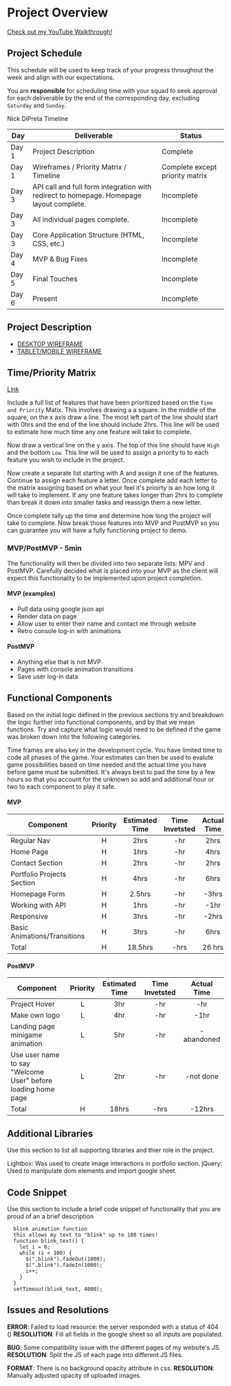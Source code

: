 # Project Overview

[Check out my YouTube Walkthrough!](https://youtu.be/8sMM1rnen7g)

## Project Schedule

This schedule will be used to keep track of your progress throughout the week and align with our expectations.  

You are **responsible** for scheduling time with your squad to seek approval for each deliverable by the end of the corresponding day, excluding `Saturday` and `Sunday`.

Nick DiPreta Timeline

|  Day | Deliverable | Status
|---|---| ---|
|Day 1| Project Description | Complete
|Day 1| Wireframes / Priority Matrix / Timeline | Complete except priority matrix
|Day 3| API call and full form integration with redirect to homepage. Homepage layout complete.| Incomplete
|Day 3| All individual pages complete.| Incomplete
|Day 3| Core Application Structure (HTML, CSS, etc.) | Incomplete
|Day 4| MVP & Bug Fixes | Incomplete
|Day 5| Final Touches | Incomplete
|Day 6| Present | Incomplete


## Project Description


- [DESKTOP WIREFRAME](https://s3.amazonaws.com/assets.mockflow.com/app/wireframepro/company/C06347e262ae94d0e865ba76b829ea4ab/projects/M9b82fde35f69fa5005cfb1f8b9a01b891591620460422/pages/0d7add27f3c941808853e10d92e7925e/image/0d7add27f3c941808853e10d92e7925e.png)
- [TABLET/MOBILE WIREFRAME](https://s3.amazonaws.com/assets.mockflow.com/app/wireframepro/company/C06347e262ae94d0e865ba76b829ea4ab/projects/M9b82fde35f69fa5005cfb1f8b9a01b891591620460422/pages/D2b41ddf6c274c4cb7355f03fc634c530/image/D2b41ddf6c274c4cb7355f03fc634c530.png)


## Time/Priority Matrix 

[Link]()

Include a full list of features that have been prioritized based on the `Time and Priority` Matix.  This involves drawing a a square.  In the middle of the square, on the x axis draw a line.  The most left part of the line should start with 0hrs and the end of the line should include 2hrs.  This line will be used to estimate how much time any one feature will take to complete. 

Now draw a vertical line on the y axis.  The top of this line should have `High` and the bottom `Low`.  This line will be used to assign a priority to to each feature you wish to include in the project.  

Now create a separate list starting with A and assign it one of the features.  Continue to assign each feature a letter.  Once complete add each letter to the matrix assigning based on what your feel it's prioirty is an how long it will take to implement. If any one feature takes longer than 2hrs to complete than break it down into smaller tasks and reassign them a new letter. 

Once complete tally up the time and determine how long the project will take to complete. Now break those features into MVP and PostMVP so you can guarantee you will have a fully functioning project to demo. 

### MVP/PostMVP - 5min

The functionality will then be divided into two separate lists: MPV and PostMVP.  Carefully decided what is placed into your MVP as the client will expect this functionality to be implemented upon project completion.  

#### MVP (examples)

- Pull data using google json api
- Render data on page 
- Allow user to enter their name and contact me through website
- Retro console log-in with animations


#### PostMVP 

- Anything else that is not MVP
- Pages with console animation transitions 
- Save user log-in data

## Functional Components

Based on the initial logic defined in the previous sections try and breakdown the logic further into functional components, and by that we mean functions.  Try and capture what logic would need to be defined if the game was broken down into the following categories.

Time frames are also key in the development cycle.  You have limited time to code all phases of the game.  Your estimates can then be used to evalute game possibilities based on time needed and the actual time you have before game must be submitted. It's always best to pad the time by a few hours so that you account for the unknown so add and additional hour or two to each component to play it safe.

#### MVP
| Component | Priority | Estimated Time | Time Invetsted | Actual Time |
| --- | :---: |  :---: | :---: | :---: |
| Regular Nav | H | 2hrs | -hr | 2hrs|
| Home Page | H | 1hrs | -hr | 4hrs|
| Contact Section | H | 2hrs | -hr | 2hrs|
| Portfolio Projects Section | H | 4hrs | -hr | 6hrs|
| Homepage Form | H | 2.5hrs| -hr | -3hrs |
| Working with API | H | 1hrs| -hr | -1hr |
| Responsive | H | 3hrs | -hr | -2hrs|
| Basic Animations/Transitions | H | 3hrs | -hr | 6hrs|
| Total | H | 18.5hrs| -hrs | 26 hrs |

#### PostMVP
| Component | Priority | Estimated Time | Time Invetsted | Actual Time |
| --- | :---: |  :---: | :---: | :---: |
| Project Hover | L | 3hr | -hr | -hr|
| Make own logo | L | 4hr | -hr | -1hr|
| Landing page minigame animation | L | 5hr | -hr | -abandoned|
| Use user name to say "Welcome User" before loading home page | L | 2hr | -hr | -not done|
| Total | H | 18hrs| -hrs | -12hrs |

## Additional Libraries
 Use this section to list all supporting libraries and thier role in the project. 

 Lightbox: Was used to create image interactions in portfolio section.
 jQuery: Used to manipulate dom elements and import google sheet.

## Code Snippet

Use this section to include a brief code snippet of functionality that you are proud of an a brief description  

```
  blink animation function
  this allows my text to "blink" up to 100 times!
  function blink_text() {
    let i = 0;
    while (i < 100) {
      $(".blink").fadeOut(1000);
      $(".blink").fadeIn(1000);
      i++;
    }
  }
  setTimeout(blink_text, 4000);
```

## Issues and Resolutions
**ERROR**: Failed to load resource: the server responded with a status of 404 ()
**RESOLUTION**: Fill all fields in the google sheet so all inputs are populated.

**BUG**: Some compatibility issue with the different pages of my website's JS. 
**RESOLUTION**: Split the JS of each page into different JS files.

**FORMAT**: There is no background opacity attribute in css.
**RESOLUTION**: Manually adjusted opacity of uploaded images.
